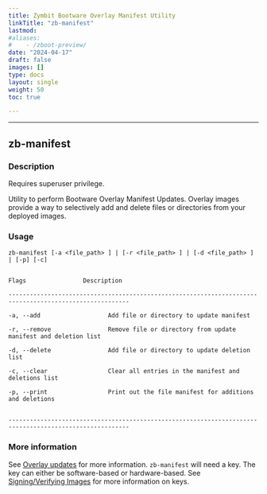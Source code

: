 ```yaml
---
title: Zymbit Bootware Overlay Manifest Utility
linkTitle: "zb-manifest"
lastmod:
#aliases:
#    - /zboot-preview/
date: "2024-04-17"
draft: false
images: []
type: docs
layout: single
weight: 50
toc: true

---
```


-----


## zb-manifest

### Description

Requires superuser privilege.

Utility to perform Bootware Overlay Manifest Updates. Overlay images provide a way to selectively add and delete files or directories from your deployed images.

### Usage

```
zb-manifest [-a <file_path> ] | [-r <file_path> ] | [-d <file_path> ] | [-p] [-c]


Flags                Description

--------------------------------------------------------------------------------------------------------

-a, --add                   Add file or directory to update manifest

-r, --remove                Remove file or directory from update manifest and deletion list

-d, --delete                Add file or directory to update deletion list

-c, --clear                 Clear all entries in the manifest and deletions list

-p, --print                 Print out the file manifest for additions and deletions


--------------------------------------------------------------------------------------------------------

```

### More information

See [Overlay updates](../../features/overlays) for more information. `zb-manifest` will need a key. The key can either be software-based or hardware-based. See [Signing/Verifying Images](../../features/signing) for more information on keys.


